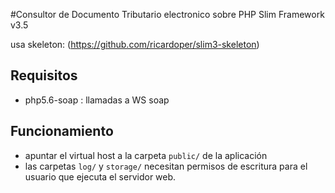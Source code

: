 #Consultor de Documento Tributario electronico sobre PHP Slim Framework v3.5

usa skeleton: (https://github.com/ricardoper/slim3-skeleton)


## Requisitos
- php5.6-soap : llamadas a WS soap

## Funcionamiento
- apuntar el virtual host a la carpeta ```public/``` de la aplicación
- las carpetas ```log/``` y ```storage/``` necesitan permisos de escritura para el usuario que ejecuta el servidor web.
